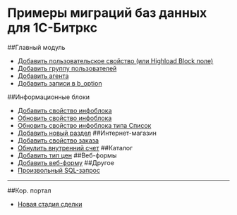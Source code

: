 # Примеры миграций баз данных для 1С-Битркс

##Главный модуль
- [Добавить пользовательское свойство (или Highload Block поле)](migrations/cms/main/AddUserField.php)
- [Добавить группу пользователей](migrations/cms/main/AddUserGroup.php)
- [Добавить агента](migrations/cms/main/AddAgent.php)
- [Добавить записи в b_option](migrations/cms/main/SetOption.php)

##Информационные блоки
- [Добавить свойство инфоблока](migrations/cms/iblock/AddIblockProperty.php)
- [Обновить свойство инфоблока](migrations/cms/iblock/UpdateIblockProperty.php)
- [Обновить свойство инфоблока типа Список](migrations/cms/iblock/AddEnumIblockPropertyValues.php)
- [Добавить новый раздел](migrations/cms/iblock/AddNewIblockSection.php)
##Интернет-магазин
- [Добавить свойство заказа](master/migrations/cms/sale/AddOrderProperty.php)
- [Обнулить внутренний счет](master/migrations/cms/sale/ClearSaleUserAccounts.php)
##Каталог
- [Добавить тип цен](migrations/cms/catalog/AddNewCatalogGroup.php)
##Веб-формы
- [Добавить веб-форму](migrations/cms/forms/AddNewWebForm.php)
##Другое
- [Произвольный SQL-запрос](migrations/cms/main/RawSql.php)

---

##Кор. портал
- [Новая стадия сделки](migrations/intranet/crm/AddNewDealStages.php)
